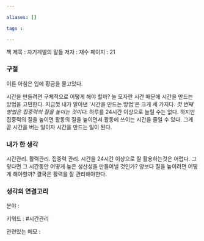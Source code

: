 ```yaml
---

aliases: []

tags :

---
```

책 제목 : 자기계발의 말들
저자 : 재수
페이지 : 21

### 구절
이른 아침은 입에 황금을 물고있다.

시간을 만들려면 구체적으로 어떻게 해야 할까?
늘 모자란 시간 때문에 시간을 만드는 방법을 고민한다. 지금껏 내가 알아낸 '시간을 만드는 방법'은 크게 세 가지다.
*첫 번째 방법은 집중력의 질을 높이는 것이다.* 하루를 24시간 이상으로 늘릴  수는 없다. 하지만 집중력의 질을 높이면 활동의 질을 높이면서 활동에 쓰이는 시간을 줄일 수 있다. 그게 곧 시간을 버는 일이자 시간을 만드는 일이 된다.


### 내가 한 생각
시간관리. 활력관리. 집중력 관리.
시간을 24시간 이상으로 잘 활용하는것은 어렵다. 그렇다면 그 시간동안 어떻게 높은 생산성을 만들어낼 것인가? 양보다 질을 높이려면 어떻게 해야할까? 결국은 활력을 잘 관리해야한다.

### 생각의 연결고리
분야 : 

키워드 : #시간관리

관련있는 메모 : 